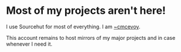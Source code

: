 # Most of my projects aren't here!

I use Sourcehut for most of everything.
I am [~cmcevoy](https://sr.ht/~cmcevoy).

This account remains to host mirrors of my major projects and in case whenever I need it.
